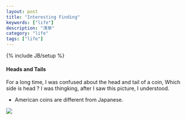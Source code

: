 ```yaml
---
layout: post
title: "Interesting Finding"
keywords: ["life"]
description: "清单"
category: "life"
tags: ["life"]
---
```

{% include JB/setup %}

#### Heads and Tails
For a long time, I was confused about the head and tail of a coin, Which side
is head ? I was thingking, after I saw this picture, I understood.
- American coins are different from Japanese.
<img src="{{IMAGE_PATH}}/life-finding.jpg">
